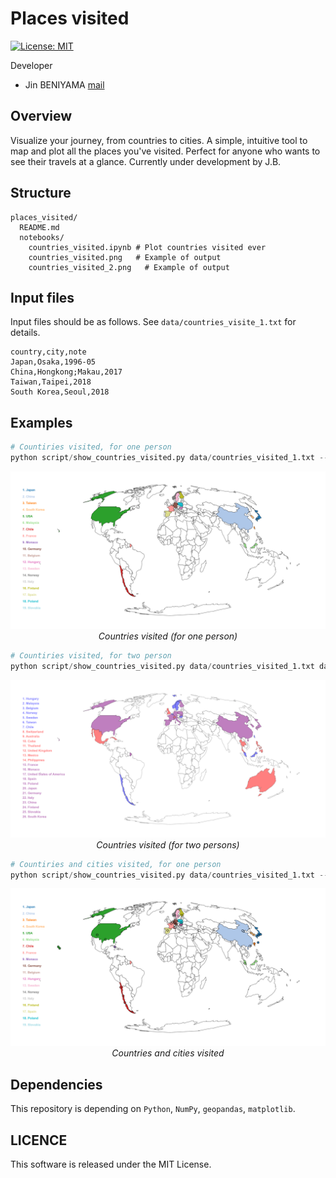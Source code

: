# Places visited 
[![License: MIT](https://img.shields.io/badge/License-MIT-yellow.svg)](https://opensource.org/licenses/MIT)

Developer
- Jin BENIYAMA [mail](mailto:jinbeniyama@gmail.com)

## Overview
Visualize your journey, from countries to cities.
A simple, intuitive tool to map and plot all the places you've visited.
Perfect for anyone who wants to see their travels at a glance.
Currently under development by J.B.

## Structure
```
places_visited/
  README.md
  notebooks/
    countries_visited.ipynb # Plot countries visited ever
    countries_visited.png   # Example of output
    countries_visited_2.png   # Example of output
```

## Input files 
Input files should be as follows.
See `data/countries_visite_1.txt` for details.
```
country,city,note
Japan,Osaka,1996-05
China,Hongkong;Makau,2017
Taiwan,Taipei,2018
South Korea,Seoul,2018
```

## Examples
```python
# Countiries visited, for one person
python script/show_countries_visited.py data/countries_visited_1.txt --out fig/countries_visited.png
```
<p align="center">
  <img src="/fig/countries_visited.png" width="600"/><br>
  <em>Countries visited (for one person)</em>
</p>


```python
# Countiries visited, for two person
python script/show_countries_visited.py data/countries_visited_1.txt data/countries_visited_2.txt --out fig/countries_visited_2.png
```
<p align="center">
  <img src="/fig/countries_visited_2.png" width="600"/><br>
  <em>Countries visited (for two persons)</em>
</p>


```python
# Countiries and cities visited, for one person
python script/show_countries_visited.py data/countries_visited_1.txt --city --out fig/countries_cities_visited.png
```
<p align="center">
  <img src="/fig/countries_cities_visited.png" width="600"/><br>
  <em>Countries and cities visited</em>
</p>

## Dependencies
This repository is depending on `Python`, `NumPy`, `geopandas`, `matplotlib`.

## LICENCE
This software is released under the MIT License.
